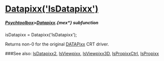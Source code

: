 # [Datapixx('IsDatapixx')](Datapixx-IsDatapixx) 
##### [Psychtoolbox](Psychtoolbox)>[Datapixx](Datapixx).{mex*} subfunction

isDatapixx = Datapixx('IsDatapixx');

Returns non-0 for the original [DATAPixx](DATAPixx) CRT driver.  
  


###See also:
[IsDatapixx2](Datapixx-IsDatapixx2), [IsViewpixx](Datapixx-IsViewpixx), [IsViewpixx3D](Datapixx-IsViewpixx3D), [IsPropixxCtrl](Datapixx-IsPropixxCtrl), [IsPropixx](Datapixx-IsPropixx)
